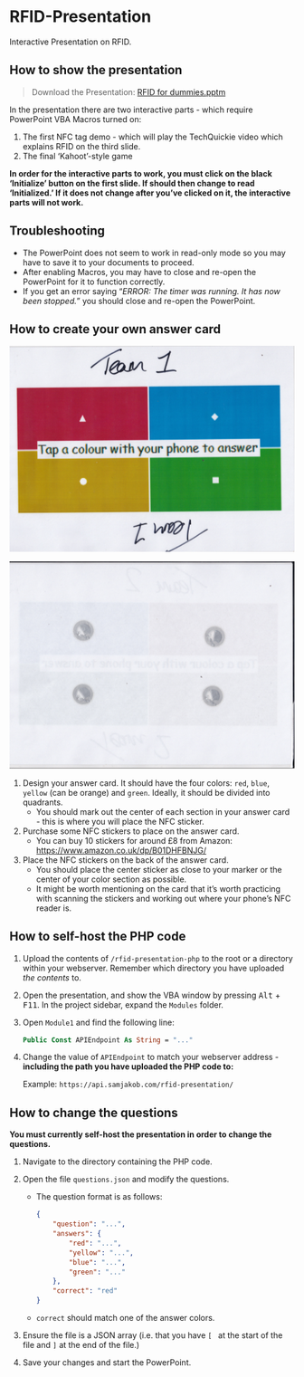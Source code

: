 # RFID-Presentation
Interactive Presentation on RFID.



## How to show the presentation

> Download the Presentation: [RFID for dummies.pptm](https://github.com/SamJakob/RFID-Presentation/raw/master/RFID%20for%20dummies.pptm)

In the presentation there are two interactive parts - which require PowerPoint VBA Macros turned on:

1. The first NFC tag demo - which will play the TechQuickie video which explains RFID on the third slide.
2. The final ‘Kahoot’-style game

**In order for the interactive parts to work, you must click on the black ‘Initialize’ button on the first slide. If should then change to read ‘Initialized.’ If it does not change after you’ve clicked on it, the interactive parts will not work.**



## Troubleshooting

- The PowerPoint does not seem to work in read-only mode so you may have to save it to your documents to proceed.
- After enabling Macros, you may have to close and re-open the PowerPoint for it to function correctly.
- If you get an error saying “_ERROR: The timer was running. It has now been stopped._” you should close and re-open the PowerPoint.



## How to create your own answer card

![Answer Card - Front](https://raw.githubusercontent.com/SamJakob/RFID-Presentation/master/images/answercard%20-%20front.jpg)

![Answer Card - Back](https://raw.githubusercontent.com/SamJakob/RFID-Presentation/master/images/answercard%20-%20back.jpg)

1. Design your answer card. It should have the four colors: `red`, `blue`, `yellow` (can be orange) and `green`. Ideally, it should be divided into quadrants.
   - You should mark out the center of each section in your answer card - this is where you will place the NFC sticker.
2. Purchase some NFC stickers to place on the answer card.
   - You can buy 10 stickers for around £8 from Amazon: https://www.amazon.co.uk/dp/B01DHFBNJG/
3. Place the NFC stickers on the back of the answer card.
   - You should place the center sticker as close to your marker or the center of your color section as possible.
   - It might be worth mentioning on the card that it’s worth practicing with scanning the stickers and working out where your phone’s NFC reader is.



## How to self-host the PHP code

1. Upload the contents of `/rfid-presentation-php` to the root or a directory within your webserver. Remember which directory you have uploaded *the contents* to.

2. Open the presentation, and show the VBA window by pressing <kbd>Alt</kbd> + <kbd>F11</kbd>. In the project sidebar, expand the `Modules` folder.

3. Open `Module1` and find the following line:

   ```vb
   Public Const APIEndpoint As String = "..."
   ```

4. Change the value of `APIEndpoint` to match your webserver address - **including the path you have uploaded the PHP code to:**

   Example: `https://api.samjakob.com/rfid-presentation/`



## How to change the questions

**You must currently self-host the presentation in order to change the questions.**

1. Navigate to the directory containing the PHP code.

2. Open the file `questions.json` and modify the questions.

   - The question format is as follows:

     ```json
     {
         "question": "...",
         "answers": {
             "red": "...",
             "yellow": "...",
             "blue": "...",
             "green": "..."
         },
         "correct": "red"
     }
     ```

   - `correct` should match one of the answer colors.

3. Ensure the file is a JSON array (i.e. that you have `[ ` at the start of the file and `]` at the end of the file.)

4. Save your changes and start the PowerPoint.
